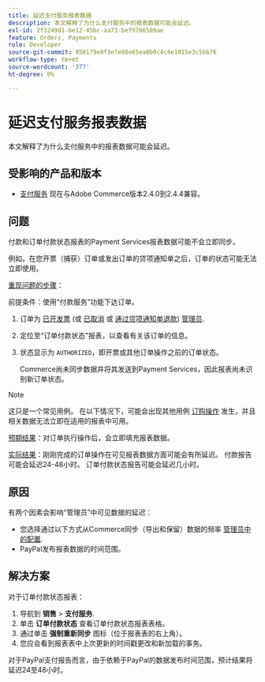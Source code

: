 ```yaml
---
title: 延迟支付服务报表数据
description: 本文解释了为什么支付服务中的报表数据可能会延迟。
exl-id: 2f3249d1-be12-45bc-aa73-bef9766509ae
feature: Orders, Payments
role: Developer
source-git-commit: 958179e0f3efe08e65ea8b0c4c4e1015e3c5bb76
workflow-type: tm+mt
source-wordcount: '377'
ht-degree: 0%

---
```


# 延迟支付服务报表数据

本文解释了为什么支付服务中的报表数据可能会延迟。

## 受影响的产品和版本

* [支付服务](https://marketplace.magento.com/magento-payment-services.html) 现在与Adobe Commerce版本2.4.0到2.4.4兼容。

## 问题

付款和订单付款状态报表的Payment Services报表数据可能不会立即同步。

例如，在您开票（捕获）订单或发出订单的贷项通知单之后，订单的状态可能无法立即使用。

<u>重现问题的步骤</u>：

前提条件：使用“付款服务”功能下达订单。

1. 订单为 [已开发票](https://docs.magento.com/user-guide/sales/invoice-create.html) (或 [已取消](https://docs.magento.com/user-guide/sales/order-update.html#cancel-a-pending-order) 或 [通过贷项通知单退款](https://docs.magento.com/user-guide/sales/credit-memos.html)) [管理员](https://docs.magento.com/user-guide/stores/admin.html).
1. 定位至“订单付款状态”报表，以查看有关该订单的信息。
1. 状态显示为 `AUTHORIZED`，即开票或其他订单操作之前的订单状态。

   Commerce尚未同步数据并将其发送到Payment Services，因此报表尚未识别新订单状态。

>[!NOTE]
>
>这只是一个常见用例。 在以下情况下，可能会出现其他用例 [订购操作](https://docs.magento.com/user-guide/sales/order-actions.html) 发生，并且相关数据无法立即在适用的报表中可用。

<u>预期结果</u>：对订单执行操作后，会立即填充报表数据。

<u>实际结果</u>：刚刚完成的订单操作在可见报表数据方面可能会有所延迟。 付款报告可能会延迟24-48小时。 订单付款状态报告可能会延迟几小时。

## 原因

有两个因素会影响“管理员”中可见数据的延迟：

* 您选择通过以下方式从Commerce同步（导出和保留）数据的频率 [管理员中的配置](https://experienceleague.adobe.com/docs/commerce-merchant-services/payment-services/configure/configure-admin.html).
* PayPal发布报表数据的时间范围。

## 解决方案

对于订单付款状态报表：

1. 导航到 **销售** > **支付服务**.
1. 单击 **订单付款状态** 查看订单付款状态报表表格。
1. 通过单击 **强制重新同步** 图标（位于报表表的右上角）。
1. 您应会看到报表表中上次更新的时间戳更改和新加载的事务。

对于PayPal支付报告而言，由于依赖于PayPal的数据发布时间范围，预计结果将延迟24至48小时。
